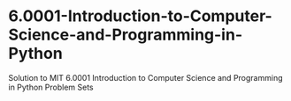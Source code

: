 # 6.0001-Introduction-to-Computer-Science-and-Programming-in-Python
Solution to MIT 6.0001 Introduction to Computer Science and Programming in Python Problem Sets
